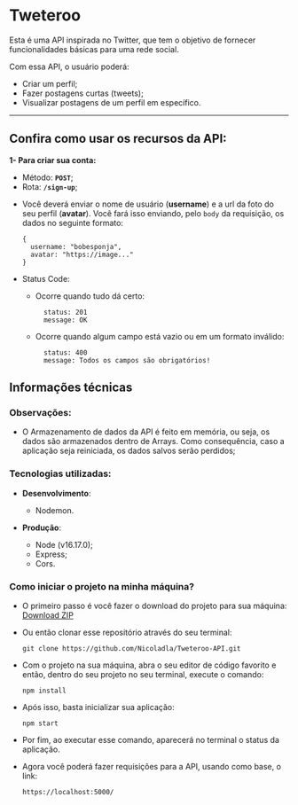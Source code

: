 # Tweteroo

Esta é uma API inspirada no Twitter, que tem o objetivo de fornecer funcionalidades básicas para uma rede social.

Com essa API, o usuário poderá:

  * Criar um perfil;
  * Fazer postagens curtas (tweets);
  * Visualizar postagens de um perfil em específico.

---

## Confira como usar os recursos da API:

**1- Para criar sua conta:**

  * Método: **`POST`**;
  * Rota: **`/sign-up`**;
  
  - Você deverá enviar o nome de usuário (**username**) e a url da foto do seu perfil (**avatar**). Você fará isso enviando, pelo `body` da requisição, os dados no seguinte formato:
  
    ```
    {
      username: "bobesponja",
      avatar: "https://image..."
    } 
    ```

  * Status Code:
    * Ocorre quando tudo dá certo:
    
      ```
        status: 201 
        message: OK
      ```

    * Ocorre quando algum campo está vazio ou em um formato inválido:

      ```
        status: 400
        message: Todos os campos são obrigatórios!
      ```

## Informações técnicas

###  Observações:

* O Armazenamento de dados da API é feito em memória, ou seja, os dados são armazenados dentro de Arrays. Como consequência, caso a aplicação seja reiniciada, os dados salvos serão perdidos;

### Tecnologias utilizadas:

- **Desenvolvimento**:
  - Nodemon.

- **Produção**:
  - Node (v16.17.0);
  - Express;
  - Cors.

### Como iniciar o projeto na minha máquina?

- O primeiro passo é você fazer o download do projeto para sua máquina: [Download ZIP](https://github.com/Nicoladla/Tweteroo-API/archive/refs/heads/main.zip)

- Ou então clonar esse repositório através do seu terminal:

  ```
  git clone https://github.com/Nicoladla/Tweteroo-API.git
  ```

- Com o projeto na sua máquina, abra o seu editor de código favorito e então, dentro do seu projeto no seu terminal, execute o comando:

  ```
  npm install
  ```

- Após isso, basta inicializar sua aplicação:

  ```
  npm start
  ```

- Por fim, ao executar esse comando, aparecerá no terminal o status da aplicação.

- Agora você poderá fazer requisições para a API, usando como base, o link:


  ```
  https://localhost:5000/
  ```

